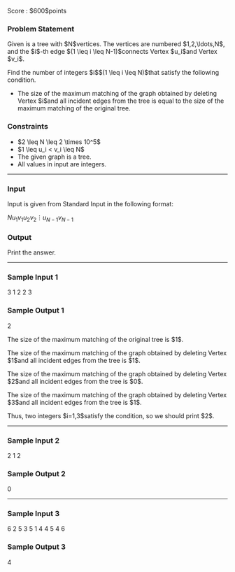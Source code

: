 
<div>

<span>

<span>

<p>
Score : $600$points
</p>

<div>

<section>

### **Problem Statement**

<p>
Given is a tree with $N$vertices. The vertices are numbered $1,2,\ldots,N$, and the $i$-th edge $(1 \leq i \leq N-1)$connects Vertex $u_i$and Vertex $v_i$.
</p>

<p>
Find the number of integers $i$$(1 \leq i \leq N)$that satisfy the following condition.
</p>

<ul>

<li>
The size of the maximum matching of the graph obtained by deleting Vertex $i$and all incident edges from the tree is equal to the size of the maximum matching of the original tree.
</li>

</ul>

</section>

</div>

<div>

<section>

### **Constraints**

<ul>

<li>
$2 \leq N \leq 2 \times 10^5$
</li>

<li>
$1 \leq u_i < v_i \leq N$
</li>

<li>
The given graph is a tree.
</li>

<li>
All values in input are integers.
</li>

</ul>

</section>

</div>

---

<div>

<div>

<section>

### **Input**

<p>
Input is given from Standard Input in the following format:
</p>

<div>

$N$$u_1$$v_1$$u_2$$v_2$$\vdots$$u_{N-1}$$v_{N-1}$
</div>

</section>

</div>

<div>

<section>

### **Output**

<p>
Print the answer.
</p>

</section>

</div>

</div>

---

<div>

<section>

### **Sample Input 1**

<div>

3
1 2
2 3

</div>

</section>

</div>

<div>

<section>

### **Sample Output 1**

<div>

2

</div>

<p>
The size of the maximum matching of the original tree is $1$.
</p>

<p>
The size of the maximum matching of the graph obtained by deleting Vertex $1$and all incident edges from the tree is $1$.
</p>

<p>
The size of the maximum matching of the graph obtained by deleting Vertex $2$and all incident edges from the tree is $0$.
</p>

<p>
The size of the maximum matching of the graph obtained by deleting Vertex $3$and all incident edges from the tree is $1$.
</p>

<p>
Thus, two integers $i=1,3$satisfy the condition, so we should print $2$.
</p>

</section>

</div>

---

<div>

<section>

### **Sample Input 2**

<div>

2
1 2

</div>

</section>

</div>

<div>

<section>

### **Sample Output 2**

<div>

0

</div>

</section>

</div>

---

<div>

<section>

### **Sample Input 3**

<div>

6
2 5
3 5
1 4
4 5
4 6

</div>

</section>

</div>

<div>

<section>

### **Sample Output 3**

<div>

4

</div>

</section>

</div>

</span>

</span>

</div>
